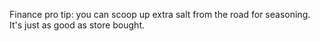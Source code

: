 Finance pro tip: you can scoop up extra salt from the road for seasoning. It's just as good as store bought.

